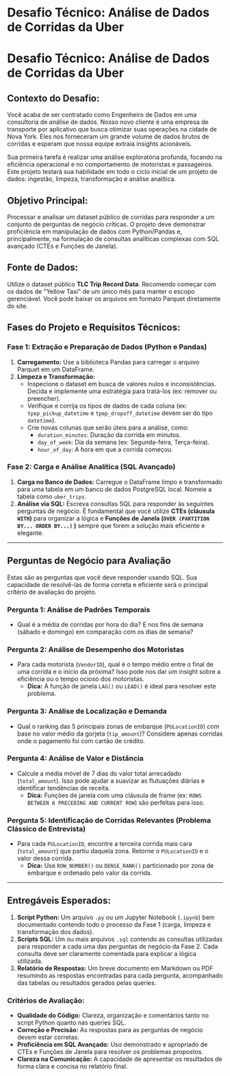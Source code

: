 # Desafio Técnico: Análise de Dados de Corridas da Uber

# **Desafio Técnico: Análise de Dados de Corridas da Uber**

## **Contexto do Desafio:**

Você acaba de ser contratado como Engenheiro de Dados em uma consultoria de análise de dados. Nosso novo cliente é uma empresa de transporte por aplicativo que busca otimizar suas operações na cidade de Nova York. Eles nos forneceram um grande volume de dados brutos de corridas e esperam que nossa equipe extraia insights acionáveis.

Sua primeira tarefa é realizar uma análise exploratória profunda, focando na eficiência operacional e no comportamento de motoristas e passageiros. Este projeto testará sua habilidade em todo o ciclo inicial de um projeto de dados: ingestão, limpeza, transformação e análise analítica.

## **Objetivo Principal:**

Processar e analisar um dataset público de corridas para responder a um conjunto de perguntas de negócio críticas. O projeto deve demonstrar proficiência em manipulação de dados com Python/Pandas e, principalmente, na formulação de consultas analíticas complexas com SQL avançado (CTEs e Funções de Janela).

## **Fonte de Dados:**

Utilize o dataset público **TLC Trip Record Data**. Recomendo começar com os dados de "Yellow Taxi" de um único mês para manter o escopo gerenciável. Você pode baixar os arquivos em formato Parquet diretamente do site.

## **Fases do Projeto e Requisitos Técnicos:**

### **Fase 1: Extração e Preparação de Dados (Python e Pandas)**

1. **Carregamento:** Use a biblioteca Pandas para carregar o arquivo Parquet em um DataFrame.
2. **Limpeza e Transformação:**
    - Inspecione o dataset em busca de valores nulos e inconsistências. Decida e implemente uma estratégia para tratá-los (ex: remover ou preencher).
    - Verifique e corrija os tipos de dados de cada coluna (ex: `tpep_pickup_datetime` e `tpep_dropoff_datetime` devem ser do tipo `datetime`).
    - Crie novas colunas que serão úteis para a análise, como:
        - `duration_minutes`: Duração da corrida em minutos.
        - `day_of_week`: Dia da semana (ex: Segunda-feira, Terça-feira).
        - `hour_of_day`: A hora em que a corrida começou.

### **Fase 2: Carga e Análise Analítica (SQL Avançado)**

1. **Carga no Banco de Dados:** Carregue o DataFrame limpo e transformado para uma tabela em um banco de dados PostgreSQL local. Nomeie a tabela como `uber_trips`.
2. **Análise via SQL:** Escreva consultas SQL para responder às seguintes perguntas de negócio. É fundamental que você utilize **CTEs (cláusula `WITH`)** para organizar a lógica e **Funções de Janela (`OVER (PARTITION BY... ORDER BY...)` )** sempre que forem a solução mais eficiente e elegante.

---

## **Perguntas de Negócio para Avaliação**

Estas são as perguntas que você deve responder usando SQL. Sua capacidade de resolvê-las de forma correta e eficiente será o principal critério de avaliação do projeto.

### **Pergunta 1: Análise de Padrões Temporais**

- Qual é a média de corridas por hora do dia? E nos fins de semana (sábado e domingo) em comparação com os dias de semana?

### **Pergunta 2: Análise de Desempenho dos Motoristas**

- Para cada motorista (`VendorID`), qual é o tempo médio entre o final de uma corrida e o início da próxima? Isso pode nos dar um insight sobre a eficiência ou o tempo ocioso dos motoristas.
    - **Dica:** A função de janela `LAG()` ou `LEAD()` é ideal para resolver este problema.

### **Pergunta 3: Análise de Localização e Demanda**

- Qual o ranking das 5 principais zonas de embarque (`PULocationID`) com base no valor médio da gorjeta (`tip_amount`)? Considere apenas corridas onde o pagamento foi com cartão de crédito.

### **Pergunta 4: Análise de Valor e Distância**

- Calcule a média móvel de 7 dias do valor total arrecadado (`total_amount`). Isso pode ajudar a suavizar as flutuações diárias e identificar tendências de receita.
    - **Dica:** Funções de janela com uma cláusula de frame (ex: `ROWS BETWEEN 6 PRECEDING AND CURRENT ROW`) são perfeitas para isso.

### **Pergunta 5: Identificação de Corridas Relevantes (Problema Clássico de Entrevista)**

- Para cada `PULocationID`, encontre a terceira corrida mais cara (`total_amount`) que partiu daquela zona. Retorne o `PULocationID` e o valor dessa corrida.
    - **Dica:** Use `ROW_NUMBER()` ou `DENSE_RANK()` particionado por zona de embarque e ordenado pelo valor da corrida.

---

## **Entregáveis Esperados:**

1. **Script Python:** Um arquivo `.py` ou um Jupyter Notebook (`.ipynb`) bem documentado contendo todo o processo da Fase 1 (carga, limpeza e transformação dos dados).
2. **Scripts SQL:** Um ou mais arquivos `.sql` contendo as consultas utilizadas para responder a cada uma das perguntas de negócio da Fase 2. Cada consulta deve ser claramente comentada para explicar a lógica utilizada.
3. **Relatório de Respostas:** Um breve documento em Markdown ou PDF resumindo as respostas encontradas para cada pergunta, acompanhado das tabelas ou resultados gerados pelas queries.

### **Critérios de Avaliação:**

- **Qualidade do Código:** Clareza, organização e comentários tanto no script Python quanto nas queries SQL.
- **Correção e Precisão:** As respostas para as perguntas de negócio devem estar corretas.
- **Proficiência em SQL Avançado:** Uso demonstrado e apropriado de CTEs e Funções de Janela para resolver os problemas propostos.
- **Clareza na Comunicação:** A capacidade de apresentar os resultados de forma clara e concisa no relatório final.